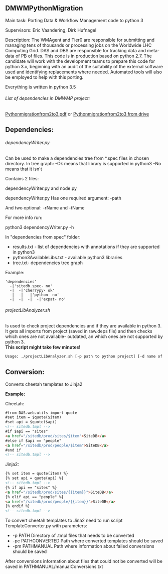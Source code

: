 ## DMWMPythonMigration

Main task: Porting Data & Workflow Management code to python 3

Supervisors: Eric Vaandering, Dirk Hufnagel

Description:
The WMAgent and Tier0 are responsible for submitting and managing tens of thousands or processing jobs on the Worldwide LHC Computing Grid. DAS and DBS are responsible for tracking data and meta-data of PB of files. This code is in production based on python 2.7. The candidate will work with the development teams to prepare this code for python 3.x, beginning with an audit of the suitability of the external software used and identifying replacements where needed. Automated tools will also be employed to help with this porting.


Everything is written in python 3.5  

###### List of dependencies in DMWMP project:
[Pythonmigrationfrom2to3.pdf](https://github.com/SaltumDis/DMWMPythonMigration/blob/master/Pythonmigrationfrom2to3.pdf) or [Pythonmigrationfrom2to3 from drive](https://docs.google.com/document/d/1yq3HRtJntxESigKYf84Ap8XrE2AifYwl8WhGOagaKbo/edit?usp=sharing)


## Dependencies:
###### dependencyWriter.py
Can be used to make a dependencies tree from *.spec files in chosen directory. 
In tree graph:
-Ok means that library is supported in python3
-No means that it isn't

Contains 2 files: 

dependencyWriter.py and node.py

dependencyWriter.py Has one required argument: -path 

And two optional: -rName and -tName

For more info run:

python3 dependencyWriter.py -h

In "dependencies from spec" folder:  
* results.txt - list of dependencies with annotations if they are supported in python3
* python3AvailableLibs.txt - available python3 libraries
* tree.txt- dependencies tree graph

Example:
```
'dependencies'
  -|'sitedb.spec- no'
  -|  -|'cherrypy- ok'
  -|  -|  -|'python- no'
  -|  -|  -|  -|'expat- no'
```
###### projectLibAnalyzer.sh  
Is used to check project dependencies and if they are available in python 3.   
It gets all imports from project (saved in raw.deps file) and then checks which ones are not available- outdated, an which ones are not supported by python 3.  
**This script might take few minutes!**
```sh
Usage: ./projectLibAnalyzer.sh [-p path to python project] [-d name of file for results]
```

## Conversion:

Converts cheetah templates to Jinja2

**Example:**

Cheetah:
```HTML
#from DAS.web.utils import quote
#set item = $quote($item)
#set api = $quote($api)
<!-- sitedb.tmpl -->
#if $api == "sites"
<a href="/sitedb/prod/sites/$item">SiteDB</a>
#else if $api == "people"
<a href="/sitedb/prod/people/$item">SiteDB</a>
#end if
<!-- sitedb.tmpl -->
```
Jinja2:
```HTML
{% set item = quote(item) %}
{% set api = quote(api) %}
<!-- sitedb.tmpl -->
{% if api == "sites" %}
<a href="/sitedb/prod/sites/{{item}}">SiteDB</a>
{% elif api == "people" %}
<a href="/sitedb/prod/people/{{item}}">SiteDB</a>
{% endif %}
<!-- sitedb.tmpl -->
```	
	
To convert cheetah templates to Jina2 need to run script TemplateConverter.py with parameters:

* -p PATH            Directory of .tmpl files that needs to be converted
* -pc PATHCONVERTED  Path where converted templates should be saved
* -pm PATHMANUAL     Path where information about failed conversions should be saved

After conversions information about files that could not be converted will be saved in PATHMANUAL/manualConversions.txt

